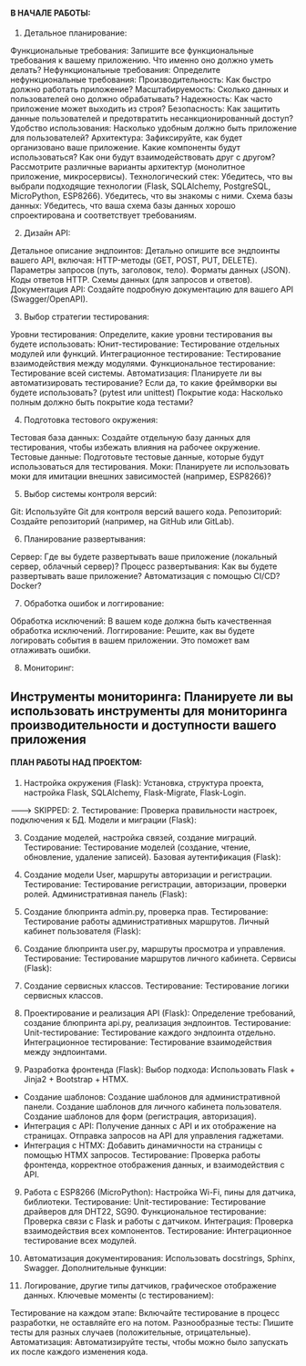 #### В НАЧАЛЕ РАБОТЫ:

1. Детальное планирование:

Функциональные требования: Запишите все функциональные требования к вашему приложению. Что именно оно должно уметь делать?
Нефункциональные требования: Определите нефункциональные требования:
Производительность: Как быстро должно работать приложение?
Масштабируемость: Сколько данных и пользователей оно должно обрабатывать?
Надежность: Как часто приложение может выходить из строя?
Безопасность: Как защитить данные пользователей и предотвратить несанкционированный доступ?
Удобство использования: Насколько удобным должно быть приложение для пользователей?
Архитектура: Зафиксируйте, как будет организовано ваше приложение. Какие компоненты будут использоваться? Как они будут взаимодействовать друг с другом? Рассмотрите различные варианты архитектур (монолитное приложение, микросервисы).
Технологический стек: Убедитесь, что вы выбрали подходящие технологии (Flask, SQLAlchemy, PostgreSQL, MicroPython, ESP8266). Убедитесь, что вы знакомы с ними.
Схема базы данных: Убедитесь, что ваша схема базы данных хорошо спроектирована и соответствует требованиям.

2. Дизайн API:

Детальное описание эндпоинтов: Детально опишите все эндпоинты вашего API, включая:
HTTP-методы (GET, POST, PUT, DELETE).
Параметры запросов (путь, заголовок, тело).
Форматы данных (JSON).
Коды ответов HTTP.
Схемы данных (для запросов и ответов).
Документация API: Создайте подробную документацию для вашего API (Swagger/OpenAPI).

3. Выбор стратегии тестирования:

Уровни тестирования: Определите, какие уровни тестирования вы будете использовать:
Юнит-тестирование: Тестирование отдельных модулей или функций.
Интеграционное тестирование: Тестирование взаимодействия между модулями.
Функциональное тестирование: Тестирование всей системы.
Автоматизация: Планируете ли вы автоматизировать тестирование? Если да, то какие фреймворки вы будете использовать? (pytest или unittest)
Покрытие кода: Насколько полным должно быть покрытие кода тестами?

4. Подготовка тестового окружения:

Тестовая база данных: Создайте отдельную базу данных для тестирования, чтобы избежать влияния на рабочее окружение.
Тестовые данные: Подготовьте тестовые данные, которые будут использоваться для тестирования.
Моки: Планируете ли использовать моки для имитации внешних зависимостей (например, ESP8266)?

5. Выбор системы контроля версий:

Git: Используйте Git для контроля версий вашего кода.
Репозиторий: Создайте репозиторий (например, на GitHub или GitLab).

6. Планирование развертывания:

Сервер: Где вы будете развертывать ваше приложение (локальный сервер, облачный сервер)?
Процесс развертывания: Как вы будете развертывать ваше приложение? Автоматизация с помощью CI/CD? Docker?

7. Обработка ошибок и логгирование:

Обработка исключений: В вашем коде должна быть качественная обработка исключений.
Логгирование: Решите, как вы будете логировать события в вашем приложении. Это поможет вам отлаживать ошибки.

8. Мониторинг:

Инструменты мониторинга: Планируете ли вы использовать инструменты для мониторинга производительности и доступности вашего приложения
-----------------------------------

#### ПЛАН РАБОТЫ НАД ПРОЕКТОМ:
1. Настройка окружения (Flask):
Установка, структура проекта, настройка Flask, SQLAlchemy, Flask-Migrate, Flask-Login.

---> SKIPPED: 2. Тестирование: Проверка правильности настроек, подключения к БД.
Модели и миграции (Flask):

3. Создание моделей, настройка связей, создание миграций.
Тестирование: Тестирование моделей (создание, чтение, обновление, удаление записей).
Базовая аутентификация (Flask):

4. Создание модели User, маршруты авторизации и регистрации.
Тестирование: Тестирование регистрации, авторизации, проверки ролей.
Административная панель (Flask):

5. Создание блюпринта admin.py, проверка прав.
Тестирование: Тестирование работы административных маршрутов.
Личный кабинет пользователя (Flask):

6. Создание блюпринта user.py, маршруты просмотра и управления.
Тестирование: Тестирование маршрутов личного кабинета.
Сервисы (Flask):

7. Создание сервисных классов.
Тестирование: Тестирование логики сервисных классов.

8. Проектирование и реализация API (Flask):
Определение требований, создание блюпринта api.py, реализация эндпоинтов.
Тестирование:
Unit-тестирование: Тестирование каждого эндпоинта отдельно.
Интеграционное тестирование: Тестирование взаимодействия между эндпоинтами.

9. Разработка фронтенда (Flask):
Выбор подхода: Использовать Flask + Jinja2 + Bootstrap + HTMX.
 - Создание шаблонов:
     Создание шаблонов для административной панели.
     Создание шаблонов для личного кабинета пользователя.
     Создание шаблонов для форм (регистрация, авторизация).
- Интеграция с API:
      Получение данных с API и их отображение на страницах.
      Отправка запросов на API для управления гаджетами.
- Интеграция с HTMX:
      Добавить динамичности на страницы с помощью HTMX запросов.
Тестирование: Проверка работы фронтенда, корректное отображения данных, и взаимодействия с API.

9. Работа с ESP8266 (MicroPython):
Настройка Wi-Fi, пины для датчика, библиотеки.
Тестирование:
Unit-тестирование: Тестирование драйверов для DHT22, SG90.
Функциональное тестирование: Проверка связи с Flask и работы с датчиком.
Интеграция:
Проверка взаимодействия всех компонентов.
Тестирование: Интеграционное тестирование всех модулей.

10. Автоматизация документирования:
Использовать docstrings, Sphinx, Swagger.
Дополнительные функции:

11. Логирование, другие типы датчиков, графическое отображение данных.
Ключевые моменты (с тестированием):

Тестирование на каждом этапе: Включайте тестирование в процесс разработки, не оставляйте его на потом.
Разнообразные тесты: Пишите тесты для разных случаев (положительные, отрицательные).
Автоматизация: Автоматизируйте тесты, чтобы можно было запускать их после каждого изменения кода.
